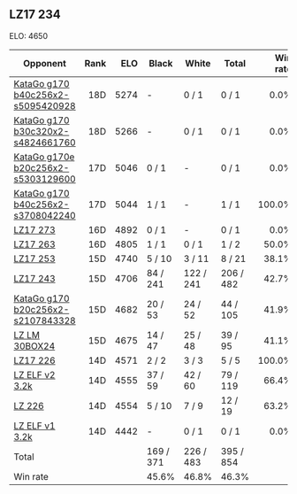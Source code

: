 ## LZ17 234 ##

ELO: 4650

Opponent | Rank | ELO | Black | White | Total | Win rate
---------|-----:|----:|-------|-------|-------|-------:
[KataGo g170 b40c256x2-s5095420928](KataGo%20g170%20b40c256x2-s5095420928.md) | 18D | 5274 | - | 0 / 1 | 0 / 1 | 0.0%
[KataGo g170 b30c320x2-s4824661760](KataGo%20g170%20b30c320x2-s4824661760.md) | 18D | 5266 | - | 0 / 1 | 0 / 1 | 0.0%
[KataGo g170e b20c256x2-s5303129600](KataGo%20g170e%20b20c256x2-s5303129600.md) | 17D | 5046 | 0 / 1 | - | 0 / 1 | 0.0%
[KataGo g170 b40c256x2-s3708042240](KataGo%20g170%20b40c256x2-s3708042240.md) | 17D | 5044 | 1 / 1 | - | 1 / 1 | 100.0%
[LZ17 273](LZ17%20273.md) | 16D | 4892 | 0 / 1 | - | 0 / 1 | 0.0%
[LZ17 263](LZ17%20263.md) | 16D | 4805 | 1 / 1 | 0 / 1 | 1 / 2 | 50.0%
[LZ17 253](LZ17%20253.md) | 15D | 4740 | 5 / 10 | 3 / 11 | 8 / 21 | 38.1%
[LZ17 243](LZ17%20243.md) | 15D | 4706 | 84 / 241 | 122 / 241 | 206 / 482 | 42.7%
[KataGo g170 b20c256x2-s2107843328](KataGo%20g170%20b20c256x2-s2107843328.md) | 15D | 4682 | 20 / 53 | 24 / 52 | 44 / 105 | 41.9%
[LZ LM 30BOX24](LZ%20LM%2030BOX24.md) | 15D | 4675 | 14 / 47 | 25 / 48 | 39 / 95 | 41.1%
[LZ17 226](LZ17%20226.md) | 14D | 4571 | 2 / 2 | 3 / 3 | 5 / 5 | 100.0%
[LZ ELF v2 3.2k](LZ%20ELF%20v2%203.2k.md) | 14D | 4555 | 37 / 59 | 42 / 60 | 79 / 119 | 66.4%
[LZ 226](LZ%20226.md) | 14D | 4554 | 5 / 10 | 7 / 9 | 12 / 19 | 63.2%
[LZ ELF v1 3.2k](LZ%20ELF%20v1%203.2k.md) | 14D | 4442 | - | 0 / 1 | 0 / 1 | 0.0%
Total | | | 169 / 371 | 226 / 483 | 395 / 854 | 
Win rate| | | 45.6% | 46.8% | 46.3% | 
